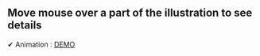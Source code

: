 ## Move  mouse over a part of the illustration to see details
✔ Animation  : [ DEMO ](https://sinups.github.io/parasol_animation "demo page")


